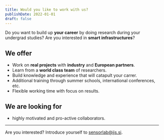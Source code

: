 ```yaml
---
title: Would you like to work with us?
publishDate: 2022-01-01
draft: false
---
```


Do you want to build up **your career** by doing research during your undergrad studies?  Are you interested in **smart infrastructures**?

## We offer

- Work on **real projects** with **industry** and **European partners**.
- Learn from a **world class team** of researchers.
- Build knowledge and experience that will catapult your carrer.
- Additional training through summer schools, international conferences, etc.
- Flexible working time with focus on results.

## We are looking for

- highly motivated and pro-active collaborators.

***

Are you interested? Introduce yourself to [sensorlab@ijs.si](mailto:sensorlab@ijs.si).
